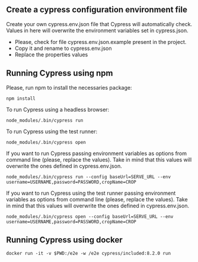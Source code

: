 Create a cypress configuration environment file
----------

Create your own cypress.env.json file that Cypress will automatically check. Values in here will overwrite the environment variables set in cypress.json.

- Please, check for file cypress.env.json.example present in the project. 
- Copy it and rename to cypress.env.json
- Replace the properties values   


Running Cypress using npm
----------

Please, run npm to install the necessaries package:

~~~
npm install
~~~

To run Cypress using a headless browser:

~~~
node_modules/.bin/cypress run
~~~

To run Cypress using the test runner:

~~~
node_modules/.bin/cypress open
~~~ 

If you want to run Cypress passing environment variables as options from command line (please, replace the values). Take in mind 
that this values will overwrite the ones defined in cypress.env.json.

~~~
node_modules/.bin/cypress run --config baseUrl=SERVE_URL --env username=USERNAME,password=PASSWORD,cropName=CROP
~~~

If you want to run Cypress using the test runner passing environment variables as options from command line (please, replace the values). Take in mind 
that this values will overwrite the ones defined in cypress.env.json.

~~~
node_modules/.bin/cypress open --config baseUrl=SERVE_URL --env username=USERNAME,password=PASSWORD,cropName=CROP
~~~ 

Running Cypress using docker
----------

~~~
docker run -it -v $PWD:/e2e -w /e2e cypress/included:8.2.0 run
~~~ 

